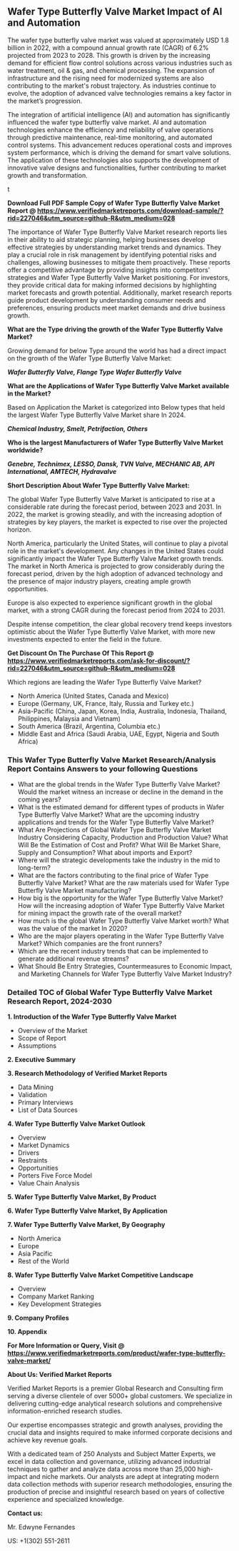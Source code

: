 <h2>Wafer Type Butterfly Valve Market Impact of AI and Automation</h2><p>The wafer type butterfly valve market was valued at approximately USD 1.8 billion in 2022, with a compound annual growth rate (CAGR) of 6.2% projected from 2023 to 2028. This growth is driven by the increasing demand for efficient flow control solutions across various industries such as water treatment, oil & gas, and chemical processing. The expansion of infrastructure and the rising need for modernized systems are also contributing to the market's robust trajectory. As industries continue to evolve, the adoption of advanced valve technologies remains a key factor in the market’s progression.</p><p>The integration of artificial intelligence (AI) and automation has significantly influenced the wafer type butterfly valve market. AI and automation technologies enhance the efficiency and reliability of valve operations through predictive maintenance, real-time monitoring, and automated control systems. This advancement reduces operational costs and improves system performance, which is driving the demand for smart valve solutions. The application of these technologies also supports the development of innovative valve designs and functionalities, further contributing to market growth and transformation.</p>t</p><p id="" class=""><strong>Download Full PDF Sample Copy of Wafer Type Butterfly Valve Market Report @ <a href="https://www.verifiedmarketreports.com/download-sample/?rid=227046&utm_source=github-R&utm_medium=028" target="_blank">https://www.verifiedmarketreports.com/download-sample/?rid=227046&utm_source=github-R&utm_medium=028</a></strong></p><p>The importance of&nbsp;Wafer Type Butterfly Valve Market research reports lies in their ability to aid strategic planning, helping businesses develop effective strategies by understanding market trends and dynamics. They play a crucial role in risk management by identifying potential risks and challenges, allowing businesses to mitigate them proactively. These reports offer a competitive advantage by providing insights into competitors' strategies and Wafer Type Butterfly Valve Market positioning. For investors, they provide critical data for making informed decisions by highlighting market forecasts and growth potential. Additionally, market research reports guide product development by understanding consumer needs and preferences, ensuring products meet market demands and drive business growth.</p><p><strong>What are the&nbsp;Type driving the growth of the Wafer Type Butterfly Valve Market?</strong></p><p id="" class="">Growing demand for below Type around the world has had a direct impact on the growth of the Wafer Type Butterfly Valve Market:</p><em><strong>Wafer Butterfly Valve, Flange Type Wafer Butterfly Valve</strong></em></p><strong>What are the&nbsp;Applications&nbsp;of Wafer Type Butterfly Valve Market available in the Market?</strong></p><p id="" class="">Based on Application the Market is categorized into Below types that held the largest Wafer Type Butterfly Valve Market share In 2024.</p><em><strong>Chemical Industry, Smelt, Petrifaction, Others</strong></em></p><strong>Who is the largest Manufacturers of Wafer Type Butterfly Valve Market worldwide?</strong></p><p><em><strong>Genebre, Technimex, LESSO, Dansk, TVN Valve, MECHANIC AB, API International, AMTECH, Hydravalve</strong></em></p><p id="" class=""><strong>Short Description About Wafer Type Butterfly Valve Market:</strong></p><p>The global Wafer Type Butterfly Valve Market is anticipated to rise at a considerable rate during the forecast period, between 2023 and 2031. In 2022, the market is growing steadily, and with the increasing adoption of strategies by key players, the market is expected to rise over the projected horizon.</p><p>North America, particularly the United States, will continue to play a pivotal role in the market's development. Any changes in the United States could significantly impact the Wafer Type Butterfly Valve Market growth trends. The market in North America is projected to grow considerably during the forecast period, driven by the high adoption of advanced technology and the presence of major industry players, creating ample growth opportunities.</p><p>Europe is also expected to experience significant growth in the global market, with a strong CAGR during the forecast period from 2024 to 2031.</p><p>Despite intense competition, the clear global recovery trend keeps investors optimistic about the Wafer Type Butterfly Valve Market, with more new investments expected to enter the field in the future.</p><p id="" class=""><strong>Get Discount On The Purchase Of This Report @ <a href="https://www.verifiedmarketreports.com/ask-for-discount/?rid=227046&utm_source=github-R&utm_medium=028" target="_blank">https://www.verifiedmarketreports.com/ask-for-discount/?rid=227046&utm_source=github-R&utm_medium=028</a></strong></p>Which regions are leading the Wafer Type Butterfly Valve Market?</p><ul><li>North America (United States, Canada and Mexico)</li><li>Europe (Germany, UK, France, Italy, Russia and Turkey etc.)</li><li>Asia-Pacific (China, Japan, Korea, India, Australia, Indonesia, Thailand, Philippines, Malaysia and Vietnam)</li><li>South America (Brazil, Argentina, Columbia etc.)</li><li>Middle East and Africa (Saudi Arabia, UAE, Egypt, Nigeria and South Africa)</li></ul><h3 id="" class="">This Wafer Type Butterfly Valve Market Research/Analysis Report Contains Answers to your following Questions</h3><ul><li>What are the global trends in the Wafer Type Butterfly Valve Market? Would the market witness an increase or decline in the demand in the coming years?</li><li>What is the estimated demand for different types of products in Wafer Type Butterfly Valve Market? What are the upcoming industry applications and trends for the Wafer Type Butterfly Valve Market?</li><li>What Are Projections of Global Wafer Type Butterfly Valve Market Industry Considering Capacity, Production and Production Value? What Will Be the Estimation of Cost and Profit? What Will Be Market Share, Supply and Consumption? What about imports and Export?</li><li>Where will the strategic developments take the industry in the mid to long-term?</li><li>What are the factors contributing to the final price of Wafer Type Butterfly Valve Market? What are the raw materials used for Wafer Type Butterfly Valve Market manufacturing?</li><li>How big is the opportunity for the Wafer Type Butterfly Valve Market? How will the increasing adoption of Wafer Type Butterfly Valve Market for mining impact the growth rate of the overall market?</li><li>How much is the global Wafer Type Butterfly Valve Market worth? What was the value of the market In 2020?</li><li>Who are the major players operating in the Wafer Type Butterfly Valve Market? Which companies are the front runners?</li><li>Which are the recent industry trends that can be implemented to generate additional revenue streams?</li><li>What Should Be Entry Strategies, Countermeasures to Economic Impact, and Marketing Channels for Wafer Type Butterfly Valve Market Industry?</li></ul><h3 id="" class="">Detailed TOC of Global Wafer Type Butterfly Valve Market Research Report, 2024-2030</h3><p id="" class=""><strong>1. Introduction of the Wafer Type Butterfly Valve Market</strong></p><ul><li>Overview of the Market</li><li>Scope of Report</li><li>Assumptions</li></ul><p id="" class=""><strong>2. Executive Summary</strong></p><p id="" class=""><strong>3. Research Methodology of Verified Market Reports</strong></p><ul><li>Data Mining</li><li>Validation</li><li>Primary Interviews</li><li>List of Data Sources</li></ul><p id="" class=""><strong>4. Wafer Type Butterfly Valve Market Outlook</strong></p><ul><li>Overview</li><li>Market Dynamics</li><li>Drivers</li><li>Restraints</li><li>Opportunities</li><li>Porters Five Force Model</li><li>Value Chain Analysis</li></ul><p id="" class=""><strong>5. Wafer Type Butterfly Valve Market, By Product</strong></p><p id="" class=""><strong>6. Wafer Type Butterfly Valve Market, By Application</strong></p><p id="" class=""><strong>7. Wafer Type Butterfly Valve Market, By Geography</strong></p><ul><li>North America</li><li>Europe</li><li>Asia Pacific</li><li>Rest of the World</li></ul><p id="" class=""><strong>8. Wafer Type Butterfly Valve Market Competitive Landscape</strong></p><ul><li>Overview</li><li>Company Market Ranking</li><li>Key Development Strategies</li></ul><p id="" class=""><strong>9. Company Profiles</strong></p><p id="" class=""><strong>10. Appendix</strong></p><p id="" class=""><strong>For More Information or Query, Visit @ <a href="https://www.verifiedmarketreports.com/product/wafer-type-butterfly-valve-market/" target="_blank">https://www.verifiedmarketreports.com/product/wafer-type-butterfly-valve-market/</a></strong></p><p id="" class=""><strong>About Us: Verified Market Reports</strong></p><p id="" class="">Verified Market Reports is a premier Global Research and Consulting firm serving a diverse clientele of over 5000+ global customers. We specialize in delivering cutting-edge analytical research solutions and comprehensive information-enriched research studies.</p><p id="" class="">Our expertise encompasses strategic and growth analyses, providing the crucial data and insights required to make informed corporate decisions and achieve key revenue goals.</p><p id="" class="">With a dedicated team of 250 Analysts and Subject Matter Experts, we excel in data collection and governance, utilizing advanced industrial techniques to gather and analyze data across more than 25,000 high-impact and niche markets. Our analysts are adept at integrating modern data collection methods with superior research methodologies, ensuring the production of precise and insightful research based on years of collective experience and specialized knowledge.</p><p id="" class=""><strong>Contact us:</strong></p><p id="" class="">Mr. Edwyne Fernandes</p><p id="" class="">US: +1(302) 551-2611</p>